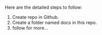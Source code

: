 Here are the detailed steps to follow:
  1.  Create repo in Github.
  2.  Create a folder named docs in this repo.
  3.  follow for more...
